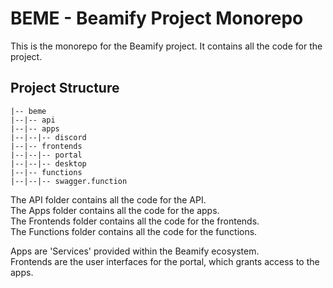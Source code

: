 # BEME - Beamify Project Monorepo
This is the monorepo for the Beamify project. It contains all the code for the project.

## Project Structure
```angular2html
|-- beme
|--|-- api
|--|-- apps
|--|--|-- discord
|--|-- frontends
|--|--|-- portal
|--|--|-- desktop
|--|-- functions
|--|--|-- swagger.function
```
The API folder contains all the code for the API.   
The Apps folder contains all the code for the apps.   
The Frontends folder contains all the code for the frontends.   
The Functions folder contains all the code for the functions.  

Apps are 'Services' provided within the Beamify ecosystem.   
Frontends are the user interfaces for the portal, which grants access to the apps.   
